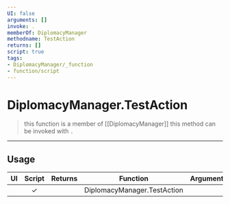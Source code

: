 ```yaml
---
UI: false
arguments: []
invoke: .
memberOf: DiplomacyManager
methodname: TestAction
returns: []
script: true
tags:
- DiplomacyManager/_function
- function/script
---
```

# DiplomacyManager.TestAction
> this function is a member of [[DiplomacyManager]]
> this method can be invoked with `.`
-----
## Usage
|  UI | Script | Returns | Function | Arguments |
|:---:|:------:|-------:|:--------:|:---------|
| |✓||DiplomacyManager.TestAction||
